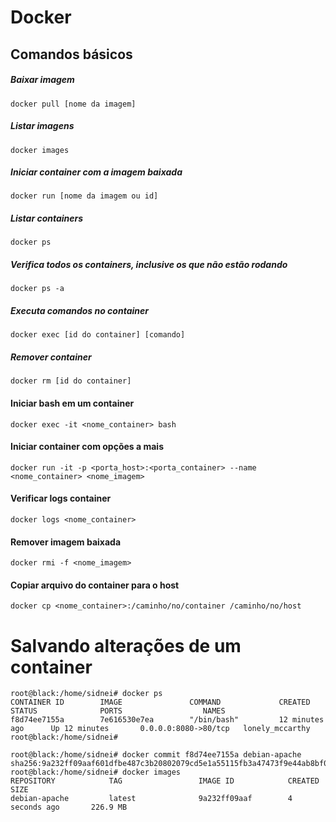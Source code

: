 # Docker
## Comandos básicos
##### Baixar imagem
```shell
docker pull [nome da imagem]
```
##### Listar imagens
`docker images`
##### Iniciar container com a imagem baixada
`docker run [nome da imagem ou id]`
##### Listar containers
`docker ps`
##### Verifica todos os containers, inclusive os que não estão rodando
`docker ps -a`
##### Executa comandos no container
`docker exec [id do container] [comando]`
##### Remover container
`docker rm [id do container]`

#### Iniciar bash em um container
```shell
docker exec -it <nome_container> bash
```
#### Iniciar container com opções a mais
```shell
docker run -it -p <porta_host>:<porta_container> --name <nome_container> <nome_imagem>
```

#### Verificar logs container
```shell
docker logs <nome_container>
```

#### Remover imagem baixada
```shell
docker rmi -f <nome_imagem>
```

#### Copiar arquivo do container para o host
```shell
docker cp <nome_container>:/caminho/no/container /caminho/no/host
```

# Salvando alterações de um container
```shell
root@black:/home/sidnei# docker ps
CONTAINER ID        IMAGE               COMMAND             CREATED             STATUS              PORTS                  NAMES
f8d74ee7155a        7e616530e7ea        "/bin/bash"         12 minutes ago      Up 12 minutes       0.0.0.0:8080->80/tcp   lonely_mccarthy
root@black:/home/sidnei#

root@black:/home/sidnei# docker commit f8d74ee7155a debian-apache
sha256:9a232ff09aaf601dfbe487c3b20802079cd5e1a55115fb3a47473f9e44ab8bf0
root@black:/home/sidnei# docker images
REPOSITORY            TAG                 IMAGE ID            CREATED             SIZE
debian-apache         latest              9a232ff09aaf        4 seconds ago       226.9 MB
```
